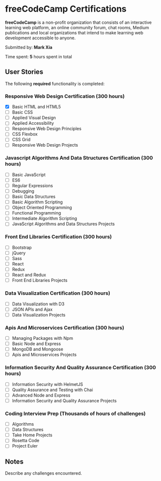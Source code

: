 # freeCodeCamp Certifications

**freeCodeCamp** is a non-profit organization that consists of an interactive learning web platform, an online community forum, chat rooms, Medium publications and local organizations that intend to make learning web development accessible to anyone.

Submitted by: **Mark Xia**

Time spent: **5** hours spent in total

## User Stories

The following **required** functionality is completed:

### Responsive Web Design Certification (300 hours)
* [x] Basic HTML and HTML5
* [ ] Basic CSS
* [ ] Applied Visual Design
* [ ] Applied Accessibility
* [ ] Responsive Web Design Principles
* [ ] CSS Flexbox
* [ ] CSS Grid
* [ ] Responsive Web Design Projects

### Javascript Algorithms And Data Structures Certification (300 hours)
* [ ] Basic JavaScript
* [ ] ES6
* [ ] Regular Expressions
* [ ] Debugging
* [ ] Basic Data Structures
* [ ] Basic Algorithm Scripting
* [ ] Object Oriented Programming
* [ ] Functional Programming
* [ ] Intermediate Algorithm Scripting
* [ ] JavaScript Algorithms and Data Structures Projects

### Front End Libraries Certification (300 hours)
* [ ] Bootstrap
* [ ] jQuery
* [ ] Sass
* [ ] React
* [ ] Redux
* [ ] React and Redux
* [ ] Front End Libraries Projects

### Data Visualization Certification (300 hours)
* [ ] Data Visualization with D3
* [ ] JSON APIs and Ajax
* [ ] Data Visualization Projects

### Apis And Microservices Certification (300 hours)
* [ ] Managing Packages with Npm
* [ ] Basic Node and Express
* [ ] MongoDB and Mongoose
* [ ] Apis and Microservices Projects

### Information Security And Quality Assurance Certification (300 hours)
* [ ] Information Security with HelmetJS
* [ ] Quality Assurance and Testing with Chai
* [ ] Advanced Node and Express
* [ ] Information Security and Quality Assurance Projects

### Coding Interview Prep (Thousands of hours of challenges)
* [ ] Algorithms
* [ ] Data Structures
* [ ] Take Home Projects
* [ ] Rosetta Code
* [ ] Project Euler

## Notes

Describe any challenges encountered.
